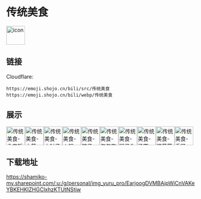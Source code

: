 # 传统美食
<img src="https://emoji.shojo.cn/bili/src/传统美食/icon.png" width="50" height="50" alt="icon">

## 链接
Cloudflare:
```
https://emoji.shojo.cn/bili/src/传统美食
https://emoji.shojo.cn/bili/webp/传统美食
```
## 展示
<img src="https://emoji.shojo.cn/bili/src/传统美食/传统美食-八宝饭.png" width="50" height="50" alt="传统美食-八宝饭"><img src="https://emoji.shojo.cn/bili/src/传统美食/传统美食-大蒜.png" width="50" height="50" alt="传统美食-大蒜"><img src="https://emoji.shojo.cn/bili/src/传统美食/传统美食-大肘子.png" width="50" height="50" alt="传统美食-大肘子"><img src="https://emoji.shojo.cn/bili/src/传统美食/传统美食-火锅.png" width="50" height="50" alt="传统美食-火锅"><img src="https://emoji.shojo.cn/bili/src/传统美食/传统美食-饺子.png" width="50" height="50" alt="传统美食-饺子"><img src="https://emoji.shojo.cn/bili/src/传统美食/传统美食-年年有鱼.png" width="50" height="50" alt="传统美食-年年有鱼"><img src="https://emoji.shojo.cn/bili/src/传统美食/传统美食-狮子头.png" width="50" height="50" alt="传统美食-狮子头"><img src="https://emoji.shojo.cn/bili/src/传统美食/传统美食-汤圆.png" width="50" height="50" alt="传统美食-汤圆"><img src="https://emoji.shojo.cn/bili/src/传统美食/传统美食-糖葫芦.png" width="50" height="50" alt="传统美食-糖葫芦"><img src="https://emoji.shojo.cn/bili/src/传统美食/传统美食-香肠.png" width="50" height="50" alt="传统美食-香肠">

## 下载地址

https://shamiko-my.sharepoint.com/:u:/g/personal/img_yuru_pro/EarjoogDVMBAipWiCnVAKeYBKEHKIZHGClxhzKTUtNStjw
